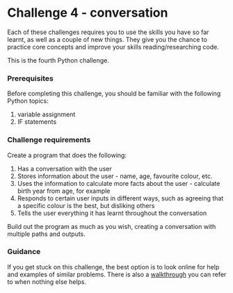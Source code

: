# Challenge 4 - conversation

Each of these challenges requires you to use the skills you have so far learnt, as well as a couple of new things. They give you the chance to practice core concepts and improve your skills reading/researching code.

This is the fourth Python challenge.

### Prerequisites

Before completing this challenge, you should be familiar with the following Python topics:

1. variable assignment
2. IF statements

### Challenge requirements

Create a program that does the following:

1. Has a conversation with the user
2. Stores information about the user - name, age, favourite colour, etc.
3. Uses the information to calculate more facts about the user - calculate birth year from age, for example
4. Responds to certain user inputs in different ways, such as agreeing that a specific colour is the best, but disliking others
5. Tells the user everything it has learnt throughout the conversation

Build out the program as much as you wish, creating a conversation with multiple paths and outputs.

### Guidance

If you get stuck on this challenge, the best option is to look online for help and examples of similar problems. There is also a [walkthrough](../walkthroughs/4.md) you can refer to when nothing else helps.
